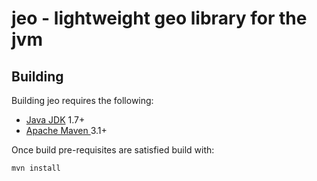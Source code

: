 # jeo - lightweight geo library for the jvm 

## Building

Building jeo requires the following:

* [Java JDK](http://www.oracle.com/technetwork/java/javase/downloads/index.html) 1.7+
* [Apache Maven ](http://maven.apache.org/download.cgi) 3.1+

Once build pre-requisites are satisfied build with:

    mvn install

